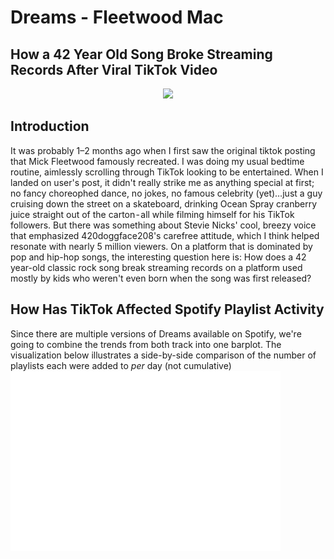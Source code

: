 # Dreams - Fleetwood Mac
## How a 42 Year Old Song Broke Streaming Records After Viral TikTok Video
<p align="center"> 
<img src="https://media.giphy.com/media/xUOwGmRx1Tu084dBzq/source.gif">
</p>

## Introduction
It was probably 1–2 months ago when I first saw the original tiktok posting that Mick Fleetwood famously recreated. I was doing my usual bedtime routine, aimlessly scrolling through TikTok looking to be entertained. When I landed on user's post, it didn't really strike me as anything special at first; no fancy choreophed dance, no jokes, no famous celebrity (yet)…just a guy cruising down the street on a skateboard, drinking Ocean Spray cranberry juice straight out of the carton - all while filming himself for his TikTok followers. But there was something about Stevie Nicks' cool, breezy voice that emphasized 420doggface208's carefree attitude, which I think helped resonate with nearly 5 million viewers. On a platform that is dominated by pop and hip-hop songs, the interesting question here is: How does a 42 year-old classic rock song break streaming records on a platform used mostly by kids who weren't even born when the song was first released?

## How Has TikTok Affected Spotify Playlist Activity 
Since there are multiple versions of Dreams available on Spotify, we're going to combine the trends from both track into one barplot.
The visualization below illustrates a side-by-side comparison of the number of playlists each were added to *per* day  (not cumulative)
![](/images/spotify_playlistadds_bothdreams.png)
